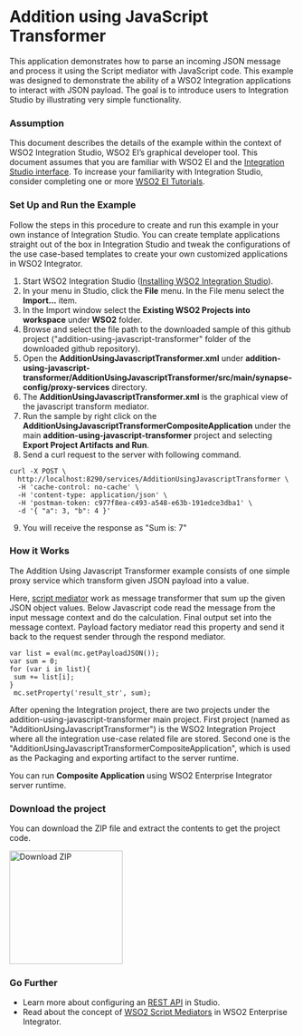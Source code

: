 # Addition using JavaScript Transformer

This application demonstrates how to parse an incoming JSON message and process it using the Script mediator with JavaScript code. This example was designed to demonstrate the ability of a WSO2 Integration applications to interact with JSON payload. The goal is to introduce users to Integration Studio by illustrating very simple functionality.

### Assumption

This document describes the details of the example within the context of WSO2 Integration Studio, WSO2 EI’s graphical 
developer tool. This document assumes that you are familiar with WSO2 EI and the 
[Integration Studio interface](https://ei.docs.wso2.com/en/latest/micro-integrator/develop/WSO2-Integration-Studio/). To 
increase your familiarity with Integration Studio, consider completing one or more 
[WSO2 EI Tutorials](https://ei.docs.wso2.com/en/latest/micro-integrator/use-cases/integration-use-cases/).

### Set Up and Run the Example

Follow the steps in this procedure to create and run this example in your own instance of Integration Studio. You can create template applications straight out of the box in Integration Studio and tweak the configurations of the use case-based templates to create your own customized applications in WSO2 Integrator.

1. Start WSO2 Integration Studio ([Installing WSO2 Integration Studio](https://ei.docs.wso2.com/en/latest/micro-integrator/develop/installing-WSO2-Integration-Studio/)).
2. In your menu in Studio, click the **File** menu. In the File menu select the **Import...** item.
3. In the Import window select the **Existing WSO2 Projects into workspace** under **WSO2** folder.
4. Browse and select the file path to the downloaded sample of this github project ("addition-using-javascript-transformer" folder of the downloaded github repository).
5. Open the **AdditionUsingJavascriptTransformer.xml** under **addition-using-javascript-transformer/AdditionUsingJavascriptTransformer/src/main/synapse-config/proxy-services** directory. 
6. The **AdditionUsingJavascriptTransformer.xml** is the graphical view of the javascript transform mediator.
7. Run the sample by right click on the **AdditionUsingJavascriptTransformerCompositeApplication** under the main **addition-using-javascript-transformer** project and selecting **Export Project Artifacts and Run**.
8. Send a curl request to the server with following command.
``` 
curl -X POST \
  http://localhost:8290/services/AdditionUsingJavascriptTransformer \
  -H 'cache-control: no-cache' \
  -H 'content-type: application/json' \
  -H 'postman-token: c977f8ea-c493-a548-e63b-191edce3dba1' \
  -d '{ "a": 3, "b": 4 }' 
```
9. You will receive the response as "Sum is: 7"

### How it Works

The Addition Using Javascript Transformer example consists of one simple proxy service which transform given JSON payload into a value.

Here, [script mediator](https://ei.docs.wso2.com/en/latest/micro-integrator/references/mediators/script-Mediator/) work as message transformer that sum up the given JSON object values. Below Javascript code read the message from the input message context and do the calculation. Final output set into the message context. Payload factory mediator read this property and send it back to the request sender through the respond mediator.
```
var list = eval(mc.getPayloadJSON());
var sum = 0;
for (var i in list){
 sum += list[i];
}
 mc.setProperty('result_str', sum);
```

After opening the Integration project, there are two projects under the addition-using-javascript-transformer main project. First project (named as "AdditionUsingJavascriptTransformer") is the WSO2 Integration Project where all the integration use-case related file are stored. Second one is the "AdditionUsingJavascriptTransformerCompositeApplication", which is used as the Packaging and exporting artifact to the server runtime. 

You can run **Composite Application** using WSO2 Enterprise Integrator server runtime.

### Download the project

You can download the ZIP file and extract the contents to get the project code.

<a href="../../../../assets/attach/connectors/FileConnector.zip">
    <img src="../../../../assets/img/connectors/download-zip.png" width="200" alt="Download ZIP">
</a>

### Go Further

* Learn more about configuring an [REST API](https://ei.docs.wso2.com/en/latest/micro-integrator/references/synapse-properties/rest-api-properties/) in Studio.
* Read about the concept of [WSO2 Script Mediators](https://ei.docs.wso2.com/en/latest/micro-integrator/references/mediators/about-mediators/) in WSO2 Enterprise Integrator.